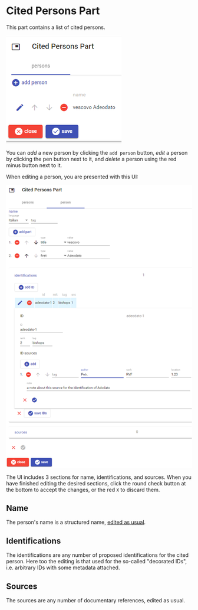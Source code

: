 # Cited Persons Part

This part contains a list of cited persons.

![cited persons](./images/cited-persons-part-01.png)

You can _add_ a new person by clicking the `add person` button, _edit_ a person by clicking the pen button next to it, and _delete_ a person using the red minus button next to it.

When editing a person, you are presented with this UI:

![cited persons](./images/cited-persons-part-02.png)

The UI includes 3 sections for name, identifications, and sources. When you have finished editing the desired sections, click the round check button at the bottom to accept the changes, or the red `X` to discard them.

## Name

The person's name is a structured name, [edited as usual](./person-name.md).

## Identifications

The identifications are any number of proposed identifications for the cited person. Here too the editing is that used for the so-called "decorated IDs", i.e. arbitrary IDs with some metadata attached.

## Sources

The sources are any number of documentary references, edited as usual.
